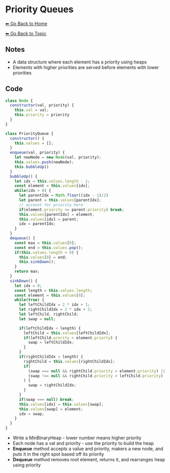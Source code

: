 # Priority Queues
[⬅ Go Back to Home](../README.md)

[⬅ Go Back to Topic](/trees.md)

## Notes
- A data structure where each element has a priority using heaps
- Elements with higher priorities are served before elements with lower priorities

## Code
```js
class Node {
  constructor(val, priority) {
    this.val = val;
    this.priority = priority
  }
}

class PriorityQueue {
  constructor() {
    this.values = [];
  }
  enqueue(val, priority) {
    let newNode = new Node(val, priority);
    this.values.push(newNode);
    this.bubbleUp()
  }
  bubbleUp() {
    let idx = this.values.length - 1;
    const element = this.values[idx];
    while(idx > 0) {
      let parentIdx = Math.floor((idx - 1)/2)
      let parent = this.values[parentIdx];
      // account for priority here
      if(element.priority <= parent.priority) break;
      this.values[parentIdx] = element;
      this.values[idx] = parent;
      idx = parentIdx;
    }
  }
  dequeue() {
    const max = this.values[0];
    const end = this.values.pop();
    if(this.values.length > 0) {
      this.values[0] = end;
      this.sinkDown();
    }
    return max;
  }
  sinkDown() {
    let idx = 0;
    const length = this.values.length;
    const element = this.values[0];
    while(true) {
      let leftChildIdx = 2 * idx + 1;
      let rightChildIdx = 2 * idx + 2;
      let leftChild, rightChild;
      let swap = null;

      if(leftChildIdx < length) {
        leftChild = this.values[leftChildIdx];
        if(leftChild.prority > element.priorty) {
          swap = leftChildIdx;
        }
      }
      if(rightChildIdx < length) {
        rightChild = this.values[rightChildIdx];
        if(
          (swap === null && rightChild.priority > element.priority) ||
          (swap !== null && rightChild.priority > leftChild.priority)
        ) {
          swap = rightChildIdx;
        }
      }
      if(swap === null) break;
      this.values[idx] = this.values[swap];
      this.values[swap] = element;
      idx = swap;
    }
  }
}

```
- Write a MinBinaryHeap - lower number means higher priority
- Each node has a val and priority - use the priority to build the heap
- **Enqueue** method accepts a value and priority, makers a new node, and puts it in the right spot based off its priority
- **Dequeue** method removes root element, returns it, and rearranges heap using priority
